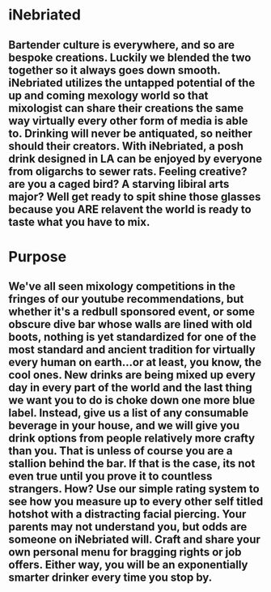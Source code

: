 # iNebriated

## Bartender culture is everywhere, and so are bespoke creations. Luckily we blended the two together so it always goes down smooth. iNebriated utilizes the untapped potential of the up and coming mexology world so that mixologist can share their creations the same way virtually every other form of media is able to. Drinking will never be antiquated, so neither should their creators. With iNebriated, a posh drink designed in LA can be enjoyed by everyone from oligarchs to sewer rats. Feeling creative? are you a caged bird? A starving libiral arts major? Well get ready to spit shine those glasses because you ARE relavent the world is ready to taste what you have to mix.

# Purpose

## We've all seen mixology competitions in the fringes of our youtube recommendations, but whether it's a redbull sponsored event, or some obscure dive bar whose walls are lined with old boots, nothing is yet standardized for one of the most standard and ancient tradition for virtually every human on earth...or at least, you know, the cool ones. New drinks are being mixed up every day in every part of the world and the last thing we want you to do is choke down one more blue label. Instead, give us a list of any consumable beverage in your house, and we will give you drink options from people relatively more crafty than you. That is unless of course you are a stallion behind the bar. If that is the case, its not even true until you prove it to countless strangers. How? Use our simple rating system to see how you measure up to every other self titled hotshot with a distracting facial piercing. Your parents may not understand you, but odds are someone on iNebriated will. Craft and share your own personal menu for bragging rights or job offers. Either way, you will be an exponentially smarter drinker every time you stop by.
